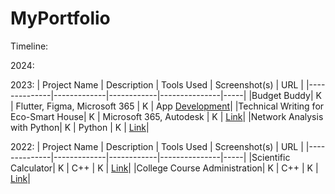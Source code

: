 # MyPortfolio

Timeline:

2024:

2023:
| Project Name | Description | Tools Used | Screenshot(s) | URL |
|--------------|-------------|------------|---------------|-----|
|Budget Buddy| K | Flutter, Figma, Microsoft 365 | K | App 
[Development](https://github.com/RyufathSoepeno/MyPortfolio/tree/main/Budget%20Buddy_release4)|
|Technical Writing for Eco-Smart House| K | Microsoft 365, Autodesk | K | [Link](https://github.com/RyufathSoepeno/MyPortfolio/tree/main/Technical%20Writing%20for%20Eco-Smart%20House)|
|Network Analysis with Python| K | Python | K | [Link](https://github.com/RyufathSoepeno/MyPortfolio/tree/main/Network%20Analysis%20with%20Python)|

2022:
| Project Name | Description | Tools Used | Screenshot(s) | URL |
|--------------|-------------|------------|---------------|-----|
|Scientific Calculator| K | C++ | K | [Link](https://github.com/RyufathSoepeno/MyPortfolio/tree/main/Scientific%20Calculator)|
|College Course Administration| K | C++ | K | [Link](https://github.com/RyufathSoepeno/MyPortfolio/tree/main/College%20Course%20Administration)|
